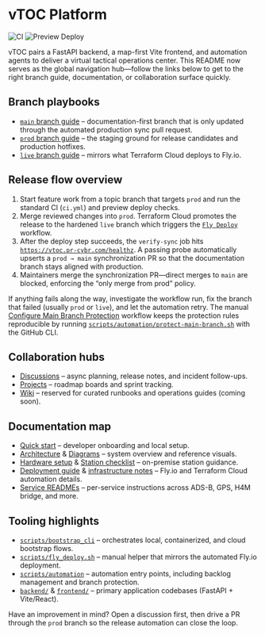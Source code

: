 # vTOC Platform

![CI](https://github.com/PR-CYBR/vTOC/actions/workflows/ci.yml/badge.svg)
![Preview Deploy](https://github.com/PR-CYBR/vTOC/actions/workflows/preview-deploy.yml/badge.svg)

vTOC pairs a FastAPI backend, a map-first Vite frontend, and automation agents to deliver a virtual tactical operations center.
This README now serves as the global navigation hub—follow the links below to get to the right branch guide, documentation, or
collaboration surface quickly.

## Branch playbooks

- [`main` branch guide](docs/branches/main.md) – documentation-first branch that is only updated through the automated production
  sync pull request.
- [`prod` branch guide](docs/branches/prod.md) – the staging ground for release candidates and production hotfixes.
- [`live` branch guide](docs/branches/live.md) – mirrors what Terraform Cloud deploys to Fly.io.

## Release flow overview

1. Start feature work from a topic branch that targets `prod` and run the standard CI (`ci.yml`) and preview deploy checks.
2. Merge reviewed changes into `prod`. Terraform Cloud promotes the release to the hardened `live` branch which triggers the
   [`Fly Deploy`](.github/workflows/fly-deploy.yml) workflow.
3. After the deploy step succeeds, the `verify-sync` job hits
   [`https://vtoc.pr-cybr.com/healthz`](https://vtoc.pr-cybr.com/healthz). A passing probe automatically upserts a `prod → main`
   synchronization PR so that the documentation branch stays aligned with production.
4. Maintainers merge the synchronization PR—direct merges to `main` are blocked, enforcing the “only merge from prod” policy.

If anything fails along the way, investigate the workflow run, fix the branch that failed (usually `prod` or `live`), and let the
automation retry. The manual [Configure Main Branch Protection](.github/workflows/protect-main.yml) workflow keeps the
protection rules reproducible by running [`scripts/automation/protect-main-branch.sh`](scripts/automation/protect-main-branch.sh)
with the GitHub CLI.

## Collaboration hubs

- [Discussions](https://github.com/PR-CYBR/vTOC/discussions) – async planning, release notes, and incident follow-ups.
- [Projects](https://github.com/orgs/PR-CYBR/projects) – roadmap boards and sprint tracking.
- [Wiki](https://github.com/PR-CYBR/vTOC/wiki) – reserved for curated runbooks and operations guides (coming soon).

## Documentation map

- [Quick start](docs/QUICKSTART.md) – developer onboarding and local setup.
- [Architecture](docs/ARCHITECTURE.md) & [Diagrams](docs/DIAGRAMS.md) – system overview and reference visuals.
- [Hardware setup](docs/HARDWARE.md) & [Station checklist](docs/SETUP.md) – on-premise station guidance.
- [Deployment guide](docs/DEPLOYMENT.md) & [infrastructure notes](infrastructure/README-infra.md) – Fly.io and Terraform Cloud
  automation details.
- [Service READMEs](services) – per-service instructions across ADS-B, GPS, H4M bridge, and more.

## Tooling highlights

- [`scripts/bootstrap_cli`](scripts/bootstrap_cli) – orchestrates local, containerized, and cloud bootstrap flows.
- [`scripts/fly_deploy.sh`](scripts/fly_deploy.sh) – manual helper that mirrors the automated Fly.io deployment.
- [`scripts/automation`](scripts/automation) – automation entry points, including backlog management and branch protection.
- [`backend/`](backend) & [`frontend/`](frontend) – primary application codebases (FastAPI + Vite/React).

Have an improvement in mind? Open a discussion first, then drive a PR through the `prod` branch so the release automation can
close the loop.
